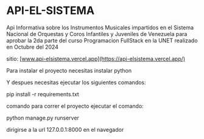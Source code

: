 # API-EL-SISTEMA
 Api Informativa sobre los Instrumentos Musicales impartidos en el Sistema Nacional de Orquestas y Coros Infantiles y Juveniles de Venezuela para aprobar la 2da parte del curso Programacion FullStack en la UNET realizado en Octubre del 2024


sitio: [www.api-elsistema.vercel.app](https://api-elsistema.vercel.app/)

Para instalar el proyecto necesitas instalar python
 
Y despues necesitas ejecutar los siguientes comandos:

pip install -r requirements.txt

comando para correr el proyecto ejecutar el comando:

python manage.py runserver

dirigirse a la url 127.0.0.1:8000 en el navegador


